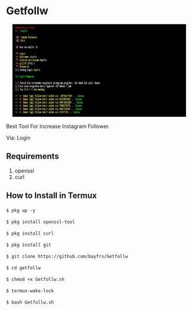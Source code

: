 # Getfollw
<p align="center">
  <img src="https://raw.githubusercontent.com/bayfrs/Getfollw/master/2022_10_17_21_46_54~2.jpg" width="470" height="250">
</p>
Best Tool For Increase Instagram Follower.

Via: Login

## Requirements
1. openssl
2. curl

## How to Install in Termux

`$ pkg up -y`

`$ pkg install openssl-tool`

`$ pkg install curl`

`$ pkg install git`

`$ git clone https://github.com/bayfrs/Getfollw`

`$ cd getfollw`

`$ chmod +x Getfollw.sh`

`$ termux-wake-lock`

`$ bash Getfollw.sh`
